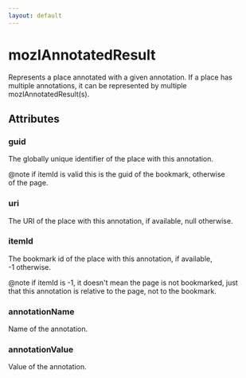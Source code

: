 ```yaml
---
layout: default
---
```


# mozIAnnotatedResult #
  
Represents a place annotated with a given annotation.  If a place has  
multiple annotations, it can be represented by multiple  
mozIAnnotatedResult(s).  
  

## Attributes ##

### guid ###
  
The globally unique identifier of the place with this annotation.  
  
@note if itemId is valid this is the guid of the bookmark, otherwise  
      of the page.  
  

### uri ###
  
The URI of the place with this annotation, if available, null otherwise.  
  

### itemId ###
  
The bookmark id of the place with this annotation, if available,  
-1 otherwise.  
  
@note if itemId is -1, it doesn't mean the page is not bookmarked, just  
      that this annotation is relative to the page, not to the bookmark.  
  

### annotationName ###
  
Name of the annotation.  
  

### annotationValue ###
  
Value of the annotation.  
  
